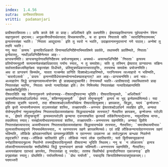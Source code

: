 ```yaml
---
index:  1.4.56
sutra:  प्रागीश्वरान्निपाताः
vritti:  padamanjari
---
```


	प्राग्रीश्वरान्निपाताः।। प्राचि काले देशे वा प्राक्। अधिरीश्वरे इति वक्ष्यतीति। ईश्वरप्रकृतिभागस्य पूर्वपदान्तेन रेफेण सहानुकरणं द्रष्टव्यम्। अनुकार्येणार्थेनार्थवत्त्वात् विभक्त्यत्पत्तिः, च वा इत्यत्र निपातत्वे सति `स्वरादिनिपातमव्यम्` इत्यव्ययसंज्ञा भवति। `निपाता आद्युदात्ताः` इति तु स्वरो न भवति, उदाहृतानामनुदात्तानां गणे पाठात्। अन्येषां तु तदपि भवति।
	ननु यथा `प्रत्ययः` इत्यादिरधिकारो विनाप्यवधिनिर्देशेनाभिमतविषये प्रवर्तते, तथायमपि प्रवर्तिष्यते, निपाताः` इत्येवास्तु, नार्थोऽवधिनिर्देशेनेत्यत आह--
	प्राग्वचनमिति। प्राग्वचनद्वारेणावघिनिर्देशस्य प्रयोजनमुक्तम्। अयमर्थः- असत्यवधिनिर्देशे `निपाताः` इत्यस्य प्रतियोगमनुवृत्तौ सत्यामप्येकसंज्ञाधिकारात् पर्यायः स्यात्, न तु समावेशः; सति तु तस्मिन् ईश्वरात् प्राग्यावन्तः संज्ञिनः सर्वास्तान्नैकध्यमिहापेक्ष्य सकृत्संज्ञा विधीयते, प्रतिसूत्रमधिकारात्त्वपरावृत्तिः, तस्याश्च समावेशः प्रयोजनमिति।
	अथ वा प्राग्वचनं किमर्थम्, यावता पञ्चम्येव प्रागिति दिक्शब्देऽध्याहरिष्यते, परागित्यस्य त्वध्याहारो न भविष्यति, `चादयोऽसत्वे` ,`प्रादयः` इत्यनयोर्विधेयासम्भवेनानर्थक्यप्रसङ्गात्? अत आह--प्राग्वचनमिति। अयं भावः- अध्याहारेण सिद्धे प्राग्ग्रहणसामर्थ्यात्तन्त्रेण द्वौ प्राक्छब्दावुच्चार्येते। तेनायमर्थो भवति--प्राग्रीश्वराद्ये व्यवस्थितास्ते प्राक् निपातसंज्ञा भवन्ति, निपाताः सन्तो गत्यादिसंज्ञा इति। तेन निमित्तमेव निपातसंज्ञा गत्यादिसंज्ञानामिति समावेशसिद्धिरिति।
	रीश्वरादिति सह रेफेणानुकरणे प्रयोजनमाह--रीश्वराद्वीश्वरान्मा भूदिति। रीश्वरादित्युच्यते, `अधिरीश्वरे` इत्ययमीश्वरशब्दोऽवधिर्यथा स्यात्,`शकिण्यमुल्कमुलौ` `ईश्वरे तोमुन्कसुनौ` इत्ययं मा भूद् इत्येवमर्थमित्यर्थः। यदा संहीतया सूत्राणि पठ्यन्ते, तदा शीश्वरशब्दोऽस्तीत्यभिप्रेत्य रीश्वरादित्युक्तम्। ज्ञापकात्, सिद्धम्, यदयं `कृन्मेजन्तः` इति कृतो मान्तस्यैजन्तस्य वाऽव्ययसंज्ञां शास्ति, तज्ज्ञापयति--अनन्तर ईश्वरशब्दोऽवधिर्न व्यवहित इति, अन्यथा सेसेन्प्रभृतीनां णमुल्कमुलोश्च निपातत्वादेवाव्ययसंज्ञायाः सिद्धत्वादनर्थकं तत्स्यात्? नैतदस्ति ज्ञापकम्, कृन्मेजन्तः परोऽपि सः, `ईश्वरे तोसुन्कसुनौ` इत्यस्मात्परोऽपि कृन्मान्त एजन्तश्चस्ति कृत्यार्थे तवैकेनित्याद्येजन्तः, णमुलादिश्च मान्तः, तदर्थमेतत् स्यात्। यत्तर्ह्यव्ययीभावस्याव्ययत्वं शास्ति, तज्ज्ञापयति--अनन्तरस्य ग्रहणमिति; अन्यथा द्वितीये निपातसंज्ञाव्यापाराद् अव्ययीभावस्य निपातत्वादेवाव्ययसंज्ञायाः सिद्धत्वादनर्थकं तत्स्यात्, नैतदस्ति; `समासेष्वव्ययीभावः` तुल्यजातीयव्यावृत्तये नियमार्थमेतत्स्यात्, न त्वनन्तरस्य ग्रहणे ज्ञापकमित्यर्थः। एवं तर्हि लौकिकन्यायादेवानन्तरस्य ग्रहणं भविष्यति, लौकिके ह्योदकान्तात्प्रियं प्राप्यमनुव्रजेदिति य एवानन्तर उदकान्त आ ततोऽनुव्रज्य बान्धवा निवर्तन्ते तद्वदत्रापि? तत्राह--लौकिकं चातिवर्तते इति। लौकिकं न्यायं लोक एवातिवर्त्तते; यतो द्वितीयमप्युदकान्तं स्नोहातिशयादनुव्रज्य निवर्तन्ते तस्माद्रीश्वरादित्युच्यते वीश्वरान्मा भूदिति स्थितम्। ननु च `न लोकाव्यय` इत्यत्र लोकादीनामव्ययत्वादेव षष्ठीप्रतिषेधे सिद्धे पुनरुपादानं ज्ञापकं भविष्यती--अनन्तरस्य ग्रहणमिति, नैतदस्ति; अव्ययसंज्ञाया एवाभावं ज्ञापयेत्, निपातसंज्ञा तु स्यादेव; ततश्च चिकीर्ष्वर्थ इत्यादौठनिपात एकाजनाङ्` इति प्रगृह्यसंज्ञा स्यातु। प्रोथमिति। पर्याप्तमित्यर्थः। `प्रोथ यर्याप्तौ`, पचाद्यचि क्रियाविशेषणत्वान्नपुंसकत्वम्।।
	पदमञ्जरी
